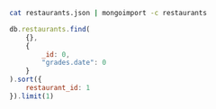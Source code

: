```bash
cat restaurants.json | mongoimport -c restaurants
```

```javascript
db.restaurants.find(
	{},
	{
		_id: 0,
		"grades.date": 0
	}
).sort({
	restaurant_id: 1
}).limit(1)
```
